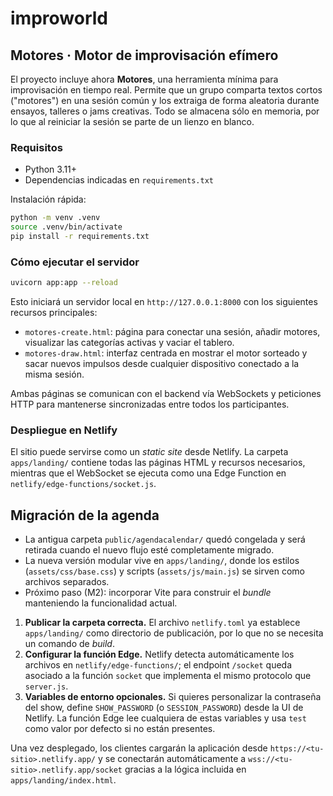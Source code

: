 # improworld

## Motores · Motor de improvisación efímero

El proyecto incluye ahora **Motores**, una herramienta mínima para improvisación en tiempo real. Permite que un grupo comparta textos cortos ("motores") en una sesión común y los extraiga de forma aleatoria durante ensayos, talleres o jams creativas. Todo se almacena sólo en memoria, por lo que al reiniciar la sesión se parte de un lienzo en blanco.

### Requisitos

- Python 3.11+
- Dependencias indicadas en `requirements.txt`

Instalación rápida:

```bash
python -m venv .venv
source .venv/bin/activate
pip install -r requirements.txt
```

### Cómo ejecutar el servidor

```bash
uvicorn app:app --reload
```

Esto iniciará un servidor local en `http://127.0.0.1:8000` con los siguientes recursos principales:

- `motores-create.html`: página para conectar una sesión, añadir motores, visualizar las categorías activas y vaciar el tablero.
- `motores-draw.html`: interfaz centrada en mostrar el motor sorteado y sacar nuevos impulsos desde cualquier dispositivo conectado a la misma sesión.

Ambas páginas se comunican con el backend vía WebSockets y peticiones HTTP para mantenerse sincronizadas entre todos los participantes.

### Despliegue en Netlify

El sitio puede servirse como un _static site_ desde Netlify. La carpeta `apps/landing/` contiene todas las páginas HTML y recursos necesarios, mientras que el WebSocket se ejecuta como una Edge Function en `netlify/edge-functions/socket.js`.

## Migración de la agenda

- La antigua carpeta `public/agendacalendar/` quedó congelada y será retirada cuando el nuevo flujo esté completamente migrado.
- La nueva versión modular vive en `apps/landing/`, donde los estilos (`assets/css/base.css`) y scripts (`assets/js/main.js`) se sirven como archivos separados.
- Próximo paso (M2): incorporar Vite para construir el _bundle_ manteniendo la funcionalidad actual.

1. **Publicar la carpeta correcta.** El archivo `netlify.toml` ya establece `apps/landing/` como directorio de publicación, por lo que no se necesita un comando de _build_.
2. **Configurar la función Edge.** Netlify detecta automáticamente los archivos en `netlify/edge-functions/`; el endpoint `/socket` queda asociado a la función `socket` que implementa el mismo protocolo que `server.js`.
3. **Variables de entorno opcionales.** Si quieres personalizar la contraseña del show, define `SHOW_PASSWORD` (o `SESSION_PASSWORD`) desde la UI de Netlify. La función Edge lee cualquiera de estas variables y usa `test` como valor por defecto si no están presentes.

Una vez desplegado, los clientes cargarán la aplicación desde `https://<tu-sitio>.netlify.app/` y se conectarán automáticamente a `wss://<tu-sitio>.netlify.app/socket` gracias a la lógica incluida en `apps/landing/index.html`.
